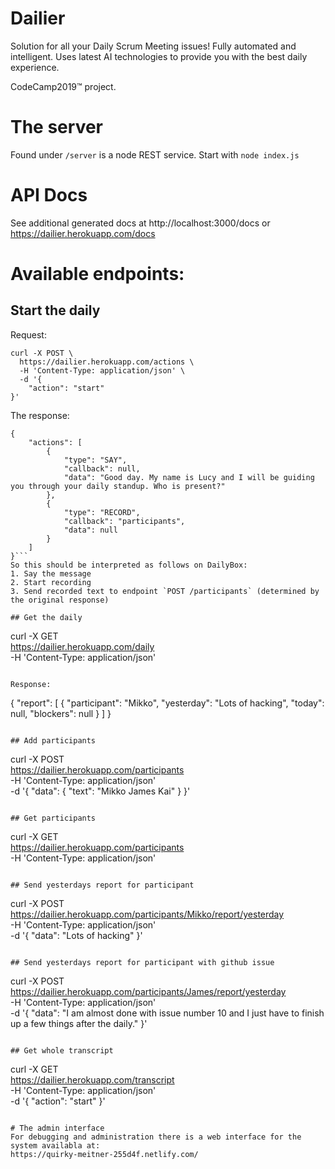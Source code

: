 # Dailier
Solution for all your Daily Scrum Meeting issues! Fully automated and intelligent. Uses latest AI technologies to provide you with the best daily experience.

CodeCamp2019™️  project. 

# The server
Found under `/server` is a node REST service. Start with `node index.js`

# API Docs

See additional generated docs at http://localhost:3000/docs or https://dailier.herokuapp.com/docs

# Available endpoints:

## Start the daily
Request:
```
curl -X POST \
  https://dailier.herokuapp.com/actions \
  -H 'Content-Type: application/json' \
  -d '{
	"action": "start"
}'
```

The response:
```
{
    "actions": [
        {
            "type": "SAY",
            "callback": null,
            "data": "Good day. My name is Lucy and I will be guiding you through your daily standup. Who is present?"
        },
        {
            "type": "RECORD",
            "callback": "participants",
            "data": null
        }
    ]
}```
So this should be interpreted as follows on DailyBox:
1. Say the message
2. Start recording
3. Send recorded text to endpoint `POST /participants` (determined by the original response)

## Get the daily
```
curl -X GET \
  https://dailier.herokuapp.com/daily \
  -H 'Content-Type: application/json'
```

Response:
```
{
    "report": [
        {
            "participant": "Mikko",
            "yesterday": "Lots of hacking",
            "today": null,
            "blockers": null
        }
    ]
}
```

## Add participants
```
curl -X POST \
  https://dailier.herokuapp.com/participants \
  -H 'Content-Type: application/json' \
  -d '{
	"data": {
    "text": "Mikko James Kai"
  }
}'
```

## Get participants
```
curl -X GET \
  https://dailier.herokuapp.com/participants \
  -H 'Content-Type: application/json'
```
 
## Send yesterdays report for participant
```
curl -X POST \
  https://dailier.herokuapp.com/participants/Mikko/report/yesterday \
  -H 'Content-Type: application/json' \
  -d '{
	"data": "Lots of hacking"
}'
```

## Send yesterdays report for participant with github issue
```
curl -X POST \
  https://dailier.herokuapp.com/participants/James/report/yesterday \
  -H 'Content-Type: application/json' \
  -d '{
	"data": "I am almost done with issue number 10 and I just have to finish up a few things after the daily."
}'
```

## Get whole transcript
```
curl -X GET \
  https://dailier.herokuapp.com/transcript \
    -H 'Content-Type: application/json' \
      -d '{
      	"action": "start"
	}'
```

# The admin interface
For debugging and administration there is a web interface for the system availabla at:
https://quirky-meitner-255d4f.netlify.com/

